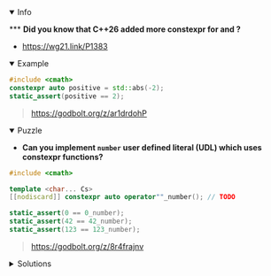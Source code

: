 <details open><summary>Info</summary><p>

*** **Did you know that C++26 added more constexpr for <cmath> and <complex>?**

  * https://wg21.link/P1383

</p></details><details open><summary>Example</summary><p>

```cpp
#include <cmath>
constexpr auto positive = std::abs(-2);
static_assert(positive == 2);
```

> https://godbolt.org/z/ar1drdohP

</p></details><details open><summary>Puzzle</summary><p>

* **Can you implement `number` user defined literal (UDL) which uses constexpr <cmath> functions?**

```cpp
#include <cmath>

template <char... Cs>
[[nodiscard]] constexpr auto operator""_number(); // TODO

static_assert(0 == 0_number);
static_assert(42 == 42_number);
static_assert(123 == 123_number);
```

> https://godbolt.org/z/8r4frajnv

</p></details>

</p></details><details><summary>Solutions</summary><p>
> https://godbolt.org/z/7vs1d51no
> https://godbolt.org/z/MEhhE8Ga3
</p></details>
